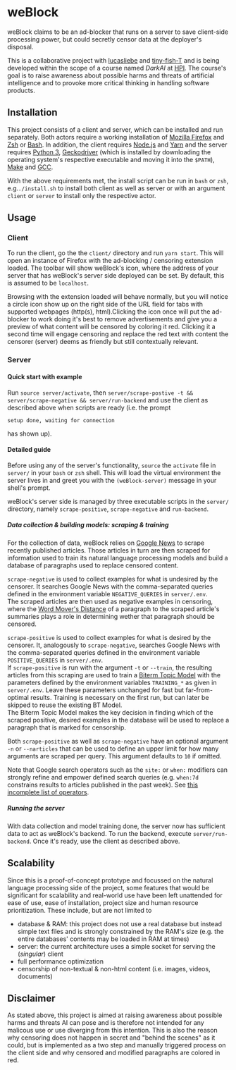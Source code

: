 # weBlock

weBlock claims to be an ad-blocker that runs on a server to save client-side processing power, but could secretly censor data at the deployer's disposal.

This is a collaborative project with [lucasliebe](https://github.com/lucasliebe) and [tiny-fish-T](https://github.com/tiny-fish-T) and is being developed within the scope of a course named *DarkAI* at [HPI](https://hpi.de). The course's goal is to raise awareness about possible harms and threats of artificial intelligence and to provoke more critical thinking in handling software products.

## Installation

This project consists of a client and server, which can be installed and run separately. Both actors require a working installation of [Mozilla Firefox](https://www.mozilla.org/en-US/firefox/) and [Zsh](https://www.zsh.org) or [Bash](https://www.gnu.org/software/bash/). In addition, the client requires [Node.js](https://nodejs.org/en/) and [Yarn](https://yarnpkg.com) and the server requires [Python 3](https://www.python.org), [Geckodriver](https://github.com/mozilla/geckodriver/releases) (which is installed by downloading the operating system's respective executable and moving it into the `$PATH`), [Make](https://www.gnu.org/software/make/) and [GCC](https://gcc.gnu.org).

With the above requirements met, the install script can be run in `bash` or `zsh`, e.g.`./install.sh` to install both client as well as server or with an argument `client` or `server` to install only the respective actor.

## Usage

### Client

To run the client, go the the `client/` directory and run `yarn start`. This will open an instance of Firefox with the ad-blocking / censoring extension loaded. The toolbar will show weBlock's icon, where the address of your server that has weBlock's server side deployed can be set. By default, this is assumed to be `localhost`.

Browsing with the extension loaded will behave normally, but you will notice a circle icon show up on the right side of the URL field for tabs with supported webpages (http(s), html).Clicking the icon once will put the ad-blocker to work doing it's best to remove advertisements and give you a preview of what content will be censored by coloring it red. Clicking it a second time will engage censoring and replace the red text with content the censorer (server) deems as friendly but still contextually relevant.

### Server

#### Quick start with example

Run `source server/activate`, then `server/scrape-postive -t && server/scrape-negative && server/run-backend` and use the client as described above when scripts are ready (i.e. the prompt

```
setup done, waiting for connection
```

has shown up).

#### Detailed guide

Before using any of the server's functionality, `source` the `activate` file in `server/` in your `bash` or `zsh` shell. This will load the virtual environment the server lives in and greet you with the `(weBlock-server)` message in your shell's prompt.

weBlock's server side is managed by three executable scripts in the `server/` directory, namely `scrape-positive`, `scrape-negative` and `run-backend`.

##### Data collection & building models: scraping & training

For the collection of data, weBlock relies on [Google News](https://news.google.com/) to scrape recently published articles. Those articles in turn are then scraped for information used to train its natural language processing models and build a database of paragraphs used to replace censored content.

`scrape-negative` is used to collect examples for what is undesired by the censorer. It searches Google News with the comma-separated queries defined in the environment variable `NEGATIVE_QUERIES` in `server/.env`.\
The scraped articles are then used as negative examples in censoring, where the [Word Mover's Distance](http://proceedings.mlr.press/v37/kusnerb15.pdf) of a paragraph to the scraped article's summaries plays a role in determining wether that paragraph should be censored.

`scrape-positive` is used to collect examples for what is desired by the censorer. It, analogously to `scrape-negative`, searches Google News with the comma-separated queries defined in the environment variable `POSITIVE_QUERIES` in `server/.env`.\
If `scrape-positive` is run with the argument `-t` or `--train`, the resulting articles from this scraping are used to train a [Biterm Topic Model](https://github.com/xiaohuiyan/xiaohuiyan.github.io/blob/master/paper/BTM-WWW13.pdf) with the parameters defined by the environment variables `TRAINING_*` as given in `server/.env`. Leave these parameters unchanged for fast but far-from-optimal results. Training is necessary on the first run, but can later be skipped to reuse the existing BT Model.\
The Biterm Topic Model makes the key decision in finding which of the scraped positive, desired examples in the database will be used to replace a paragraph that is marked for censorship.

Both `scrape-positive` as well as `scrape-negative` have an optional argument `-n` or `--narticles` that can be used to define an upper limit for how many arguments are scraped per query. This argument defaults to `10` if omitted.

Note that Google search operators such as the `site:` or `when:` modifiers  can strongly refine and empower defined search queries (e.g. `when:7d` constrains results to articles published in the past week). See [this incomplete list of operators](https://developers.google.com/search/docs/advanced/debug/search-operators/overview).

##### Running the server

With data collection and model training done, the server now has sufficient data to act as weBlock's backend. To run the backend, execute `server/run-backend`. Once it's ready, use the client as described above.

## Scalability

Since this is a proof-of-concept prototype and focussed on the natural language processing side of the project, some features that would be significant for scalability and real-world use have been left unattended for ease of use, ease of installation, project size and human resource prioritization. These include, but are not limited to

- database & RAM: this project does not use a real database but instead simple text files and is strongly constrained by the RAM's size (e.g. the entire databases' contents may be loaded in RAM at times)
- server: the current architecture uses a simple socket for serving the (*singular*) client
- full performance optimization
- censorship of non-textual & non-html content (i.e. images, videos, documents)

## Disclaimer

As stated above, this project is aimed at raising awareness about possible harms and threats AI can pose and is therefore not intended for any malicous use or use diverging from this intention. This is also the reason why censoring does not happen in secret and "behind the scenes" as it could, but is implemented as a two step and manually triggered process on the client side and why censored and modified paragraphs are colored in red.

